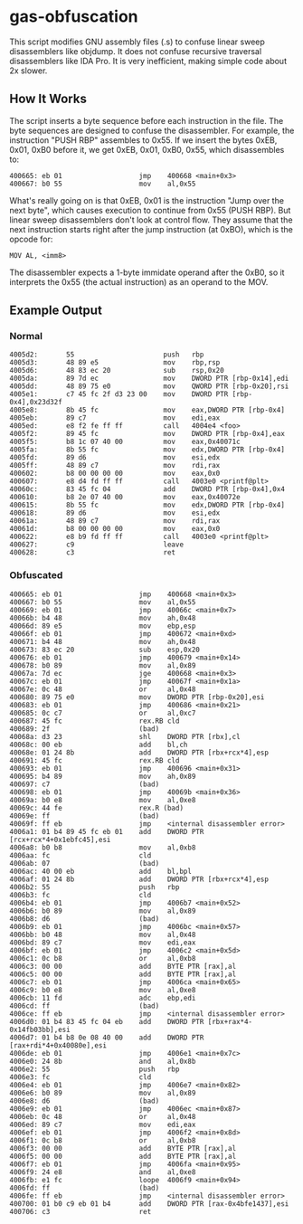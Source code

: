 gas-obfuscation
===============

This script modifies GNU assembly files (.s) to confuse linear sweep
disassemblers like objdump. It does not confuse recursive traversal
disassemblers like IDA Pro. It is very inefficient, making simple code about 2x
slower.

How It Works
----------------

The script inserts a byte sequence before each instruction in the file. The byte
sequences are designed to confuse the disassembler. For example, the instruction
"PUSH RBP" assembles to 0x55. If we insert the bytes 0xEB, 0x01, 0xB0 before it,
we get 0xEB, 0x01, 0xB0, 0x55, which disassembles to:

    400665:	eb 01                	jmp    400668 <main+0x3>
    400667:	b0 55                	mov    al,0x55

What's really going on is that 0xEB, 0x01 is the instruction "Jump over the next
byte", which causes execution to continue from 0x55 (PUSH RBP). But linear sweep
disassemblers don't look at control flow. They assume that the next instruction
starts right after the jump instruction (at 0xBO), which is the opcode for:

    MOV AL, <imm8>

The disassembler expects a 1-byte immidate operand after the 0xB0, so it
interprets the 0x55 (the actual instruction) as an operand to the MOV.

Example Output
----------------

### Normal

    4005d2:       55                      push   rbp
    4005d3:       48 89 e5                mov    rbp,rsp
    4005d6:       48 83 ec 20             sub    rsp,0x20
    4005da:       89 7d ec                mov    DWORD PTR [rbp-0x14],edi
    4005dd:       48 89 75 e0             mov    QWORD PTR [rbp-0x20],rsi
    4005e1:       c7 45 fc 2f d3 23 00    mov    DWORD PTR [rbp-0x4],0x23d32f
    4005e8:       8b 45 fc                mov    eax,DWORD PTR [rbp-0x4]
    4005eb:       89 c7                   mov    edi,eax
    4005ed:       e8 f2 fe ff ff          call   4004e4 <foo>
    4005f2:       89 45 fc                mov    DWORD PTR [rbp-0x4],eax
    4005f5:       b8 1c 07 40 00          mov    eax,0x40071c
    4005fa:       8b 55 fc                mov    edx,DWORD PTR [rbp-0x4]
    4005fd:       89 d6                   mov    esi,edx
    4005ff:       48 89 c7                mov    rdi,rax
    400602:       b8 00 00 00 00          mov    eax,0x0
    400607:       e8 d4 fd ff ff          call   4003e0 <printf@plt>
    40060c:       83 45 fc 04             add    DWORD PTR [rbp-0x4],0x4
    400610:       b8 2e 07 40 00          mov    eax,0x40072e
    400615:       8b 55 fc                mov    edx,DWORD PTR [rbp-0x4]
    400618:       89 d6                   mov    esi,edx
    40061a:       48 89 c7                mov    rdi,rax
    40061d:       b8 00 00 00 00          mov    eax,0x0
    400622:       e8 b9 fd ff ff          call   4003e0 <printf@plt>
    400627:       c9                      leave  
    400628:       c3                      ret 


### Obfuscated

    400665:	eb 01                	jmp    400668 <main+0x3>
    400667:	b0 55                	mov    al,0x55
    400669:	eb 01                	jmp    40066c <main+0x7>
    40066b:	b4 48                	mov    ah,0x48
    40066d:	89 e5                	mov    ebp,esp
    40066f:	eb 01                	jmp    400672 <main+0xd>
    400671:	b4 48                	mov    ah,0x48
    400673:	83 ec 20             	sub    esp,0x20
    400676:	eb 01                	jmp    400679 <main+0x14>
    400678:	b0 89                	mov    al,0x89
    40067a:	7d ec                	jge    400668 <main+0x3>
    40067c:	eb 01                	jmp    40067f <main+0x1a>
    40067e:	0c 48                	or     al,0x48
    400680:	89 75 e0             	mov    DWORD PTR [rbp-0x20],esi
    400683:	eb 01                	jmp    400686 <main+0x21>
    400685:	0c c7                	or     al,0xc7
    400687:	45 fc                	rex.RB cld    
    400689:	2f                   	(bad)  
    40068a:	d3 23                	shl    DWORD PTR [rbx],cl
    40068c:	00 eb                	add    bl,ch
    40068e:	01 24 8b             	add    DWORD PTR [rbx+rcx*4],esp
    400691:	45 fc                	rex.RB cld    
    400693:	eb 01                	jmp    400696 <main+0x31>
    400695:	b4 89                	mov    ah,0x89
    400697:	c7                   	(bad)  
    400698:	eb 01                	jmp    40069b <main+0x36>
    40069a:	b0 e8                	mov    al,0xe8
    40069c:	44 fe                	rex.R (bad)  
    40069e:	ff                   	(bad)  
    40069f:	ff eb                	jmp    <internal disassembler error>
    4006a1:	01 b4 89 45 fc eb 01 	add    DWORD PTR [rcx+rcx*4+0x1ebfc45],esi
    4006a8:	b0 b8                	mov    al,0xb8
    4006aa:	fc                   	cld    
    4006ab:	07                   	(bad)  
    4006ac:	40 00 eb             	add    bl,bpl
    4006af:	01 24 8b             	add    DWORD PTR [rbx+rcx*4],esp
    4006b2:	55                   	push   rbp
    4006b3:	fc                   	cld    
    4006b4:	eb 01                	jmp    4006b7 <main+0x52>
    4006b6:	b0 89                	mov    al,0x89
    4006b8:	d6                   	(bad)  
    4006b9:	eb 01                	jmp    4006bc <main+0x57>
    4006bb:	b0 48                	mov    al,0x48
    4006bd:	89 c7                	mov    edi,eax
    4006bf:	eb 01                	jmp    4006c2 <main+0x5d>
    4006c1:	0c b8                	or     al,0xb8
    4006c3:	00 00                	add    BYTE PTR [rax],al
    4006c5:	00 00                	add    BYTE PTR [rax],al
    4006c7:	eb 01                	jmp    4006ca <main+0x65>
    4006c9:	b0 e8                	mov    al,0xe8
    4006cb:	11 fd                	adc    ebp,edi
    4006cd:	ff                   	(bad)  
    4006ce:	ff eb                	jmp    <internal disassembler error>
    4006d0:	01 b4 83 45 fc 04 eb 	add    DWORD PTR [rbx+rax*4-0x14fb03bb],esi
    4006d7:	01 b4 b8 0e 08 40 00 	add    DWORD PTR [rax+rdi*4+0x40080e],esi
    4006de:	eb 01                	jmp    4006e1 <main+0x7c>
    4006e0:	24 8b                	and    al,0x8b
    4006e2:	55                   	push   rbp
    4006e3:	fc                   	cld    
    4006e4:	eb 01                	jmp    4006e7 <main+0x82>
    4006e6:	b0 89                	mov    al,0x89
    4006e8:	d6                   	(bad)  
    4006e9:	eb 01                	jmp    4006ec <main+0x87>
    4006eb:	0c 48                	or     al,0x48
    4006ed:	89 c7                	mov    edi,eax
    4006ef:	eb 01                	jmp    4006f2 <main+0x8d>
    4006f1:	0c b8                	or     al,0xb8
    4006f3:	00 00                	add    BYTE PTR [rax],al
    4006f5:	00 00                	add    BYTE PTR [rax],al
    4006f7:	eb 01                	jmp    4006fa <main+0x95>
    4006f9:	24 e8                	and    al,0xe8
    4006fb:	e1 fc                	loope  4006f9 <main+0x94>
    4006fd:	ff                   	(bad)  
    4006fe:	ff eb                	jmp    <internal disassembler error>
    400700:	01 b0 c9 eb 01 b4    	add    DWORD PTR [rax-0x4bfe1437],esi
    400706:	c3                   	ret    

